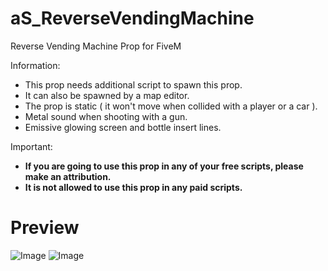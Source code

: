 # aS_ReverseVendingMachine
Reverse Vending Machine Prop for FiveM

Information:
- This prop needs additional script to spawn this prop.
- It can also be spawned by a map editor.
- The prop is static ( it won't move when collided with a player or a car ).
- Metal sound when shooting with a gun.
- Emissive glowing screen and bottle insert lines.

Important:
- **If you are going to use this prop in any of your free scripts, please make an attribution.**
- **It is not allowed to use this prop in any paid scripts.**

# Preview
![Image](https://github.com/user-attachments/assets/f94f0897-f224-47a1-b2c9-099f3ac65279)
![Image](https://github.com/user-attachments/assets/befc8ec8-e339-4a68-81f5-38a7c9ec3564)
